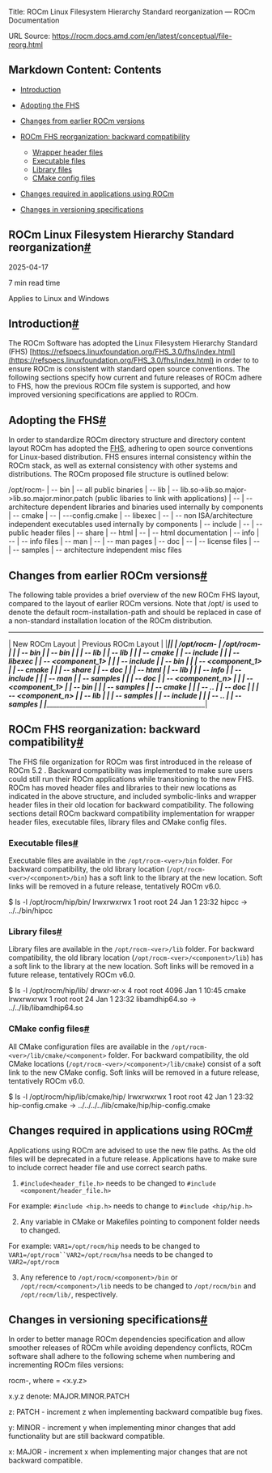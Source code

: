 Title: ROCm Linux Filesystem Hierarchy Standard reorganization — ROCm Documentation

URL Source: https://rocm.docs.amd.com/en/latest/conceptual/file-reorg.html

Markdown Content:
Contents
--------

*   [Introduction](https://rocm.docs.amd.com/en/latest/conceptual/file-reorg.html#introduction)
*   [Adopting the FHS](https://rocm.docs.amd.com/en/latest/conceptual/file-reorg.html#adopting-the-fhs)
*   [Changes from earlier ROCm versions](https://rocm.docs.amd.com/en/latest/conceptual/file-reorg.html#changes-from-earlier-rocm-versions)
*   [ROCm FHS reorganization: backward compatibility](https://rocm.docs.amd.com/en/latest/conceptual/file-reorg.html#rocm-fhs-reorganization-backward-compatibility)
    *   [Wrapper header files](https://rocm.docs.amd.com/en/latest/conceptual/file-reorg.html#wrapper-header-files)
    *   [Executable files](https://rocm.docs.amd.com/en/latest/conceptual/file-reorg.html#executable-files)
    *   [Library files](https://rocm.docs.amd.com/en/latest/conceptual/file-reorg.html#library-files)
    *   [CMake config files](https://rocm.docs.amd.com/en/latest/conceptual/file-reorg.html#cmake-config-files)

*   [Changes required in applications using ROCm](https://rocm.docs.amd.com/en/latest/conceptual/file-reorg.html#changes-required-in-applications-using-rocm)
*   [Changes in versioning specifications](https://rocm.docs.amd.com/en/latest/conceptual/file-reorg.html#changes-in-versioning-specifications)

ROCm Linux Filesystem Hierarchy Standard reorganization[#](https://rocm.docs.amd.com/en/latest/conceptual/file-reorg.html#rocm-linux-filesystem-hierarchy-standard-reorganization "Link to this heading")
---------------------------------------------------------------------------------------------------------------------------------------------------------------------------------------------------------

2025-04-17

7 min read time

Applies to Linux and Windows

Introduction[#](https://rocm.docs.amd.com/en/latest/conceptual/file-reorg.html#introduction "Link to this heading")
-------------------------------------------------------------------------------------------------------------------

The ROCm Software has adopted the Linux Filesystem Hierarchy Standard (FHS) [https://refspecs.linuxfoundation.org/FHS_3.0/fhs/index.html](https://refspecs.linuxfoundation.org/FHS_3.0/fhs/index.html) in order to to ensure ROCm is consistent with standard open source conventions. The following sections specify how current and future releases of ROCm adhere to FHS, how the previous ROCm file system is supported, and how improved versioning specifications are applied to ROCm.

Adopting the FHS[#](https://rocm.docs.amd.com/en/latest/conceptual/file-reorg.html#adopting-the-fhs "Link to this heading")
---------------------------------------------------------------------------------------------------------------------------

In order to standardize ROCm directory structure and directory content layout ROCm has adopted the [FHS](https://refspecs.linuxfoundation.org/FHS_3.0/fhs/index.html), adhering to open source conventions for Linux-based distribution. FHS ensures internal consistency within the ROCm stack, as well as external consistency with other systems and distributions. The ROCm proposed file structure is outlined below:

/opt/rocm-<ver>
    | -- bin
         | -- all public binaries
    | -- lib
         | -- lib<soname>.so->lib<soname>.so.major->lib<soname>.so.major.minor.patch
              (public libaries to link with applications)
         | -- <component>
              | -- architecture dependent libraries and binaries used internally by components
         | -- cmake
              | -- <component>
                   | --<component>-config.cmake
    | -- libexec
         | -- <component>
              | -- non ISA/architecture independent executables used internally by components
    | -- include
         | -- <component>
              | -- public header files
    | -- share
         | -- html
              | -- <component>
                   | -- html documentation
         | -- info
              | -- <component>
                   | -- info files
         | -- man
              | -- <component>
                   | -- man pages
         | -- doc
              | -- <component>
                   | -- license files
         | -- <component>
              | -- samples
              | -- architecture independent misc files

Changes from earlier ROCm versions[#](https://rocm.docs.amd.com/en/latest/conceptual/file-reorg.html#changes-from-earlier-rocm-versions "Link to this heading")
---------------------------------------------------------------------------------------------------------------------------------------------------------------

The following table provides a brief overview of the new ROCm FHS layout, compared to the layout of earlier ROCm versions. Note that /opt/ is used to denote the default rocm-installation-path and should be replaced in case of a non-standard installation location of the ROCm distribution.

 ______________________________________________________
|  New ROCm Layout            |  Previous ROCm Layout  |
|_____________________________|________________________|
| /opt/rocm-<ver>             | /opt/rocm-<ver>        |
|     | -- bin                |     | -- bin           |
|     | -- lib                |     | -- lib           |
|          | -- cmake         |     | -- include       |
|     | -- libexec            |     | -- <component_1> |
|     | -- include            |          | -- bin      |
|          | -- <component_1> |          | -- cmake    |
|     | -- share              |          | -- doc      |
|          | -- html          |          | -- lib      |
|          | -- info          |          | -- include  |
|          | -- man           |          | -- samples  |
|          | -- doc           |     | -- <component_n> |
|          | -- <component_1> |          | -- bin      |
|               | -- samples  |          | -- cmake    |
|               | -- ..       |          | -- doc      |
|          | -- <component_n> |          | -- lib      |
|               | -- samples  |          | -- include  |
|               | -- ..       |          | -- samples  |
|______________________________________________________|

ROCm FHS reorganization: backward compatibility[#](https://rocm.docs.amd.com/en/latest/conceptual/file-reorg.html#rocm-fhs-reorganization-backward-compatibility "Link to this heading")
----------------------------------------------------------------------------------------------------------------------------------------------------------------------------------------

The FHS file organization for ROCm was first introduced in the release of ROCm 5.2 . Backward compatibility was implemented to make sure users could still run their ROCm applications while transitioning to the new FHS. ROCm has moved header files and libraries to their new locations as indicated in the above structure, and included symbolic-links and wrapper header files in their old location for backward compatibility. The following sections detail ROCm backward compatibility implementation for wrapper header files, executable files, library files and CMake config files.

### Executable files[#](https://rocm.docs.amd.com/en/latest/conceptual/file-reorg.html#executable-files "Link to this heading")

Executable files are available in the `/opt/rocm-<ver>/bin` folder. For backward compatibility, the old library location (`/opt/rocm-<ver>/<component>/bin`) has a soft link to the library at the new location. Soft links will be removed in a future release, tentatively ROCm v6.0.

$ ls -l /opt/rocm/hip/bin/
lrwxrwxrwx 1 root root 24 Jan 1 23:32 hipcc -> ../../bin/hipcc

### Library files[#](https://rocm.docs.amd.com/en/latest/conceptual/file-reorg.html#library-files "Link to this heading")

Library files are available in the `/opt/rocm-<ver>/lib` folder. For backward compatibility, the old library location (`/opt/rocm-<ver>/<component>/lib`) has a soft link to the library at the new location. Soft links will be removed in a future release, tentatively ROCm v6.0.

$ ls -l /opt/rocm/hip/lib/
drwxr-xr-x 4 root root 4096 Jan 1 10:45 cmake
lrwxrwxrwx 1 root root 24 Jan 1 23:32 libamdhip64.so -> ../../lib/libamdhip64.so

### CMake config files[#](https://rocm.docs.amd.com/en/latest/conceptual/file-reorg.html#cmake-config-files "Link to this heading")

All CMake configuration files are available in the `/opt/rocm-<ver>/lib/cmake/<component>` folder. For backward compatibility, the old CMake locations (`/opt/rocm-<ver>/<component>/lib/cmake`) consist of a soft link to the new CMake config. Soft links will be removed in a future release, tentatively ROCm v6.0.

$ ls -l /opt/rocm/hip/lib/cmake/hip/
lrwxrwxrwx 1 root root 42 Jan 1 23:32 hip-config.cmake -> ../../../../lib/cmake/hip/hip-config.cmake

Changes required in applications using ROCm[#](https://rocm.docs.amd.com/en/latest/conceptual/file-reorg.html#changes-required-in-applications-using-rocm "Link to this heading")
---------------------------------------------------------------------------------------------------------------------------------------------------------------------------------

Applications using ROCm are advised to use the new file paths. As the old files will be deprecated in a future release. Applications have to make sure to include correct header file and use correct search paths.

1.   `#include<header_file.h>` needs to be changed to `#include <component/header_file.h>`

For example: `#include <hip.h>` needs to change to `#include <hip/hip.h>`

2.   Any variable in CMake or Makefiles pointing to component folder needs to changed.

For example: `VAR1=/opt/rocm/hip` needs to be changed to `VAR1=/opt/rocm``VAR2=/opt/rocm/hsa` needs to be changed to `VAR2=/opt/rocm`

3.   Any reference to `/opt/rocm/<component>/bin` or `/opt/rocm/<component>/lib` needs to be changed to `/opt/rocm/bin` and `/opt/rocm/lib/`, respectively.

Changes in versioning specifications[#](https://rocm.docs.amd.com/en/latest/conceptual/file-reorg.html#changes-in-versioning-specifications "Link to this heading")
-------------------------------------------------------------------------------------------------------------------------------------------------------------------

In order to better manage ROCm dependencies specification and allow smoother releases of ROCm while avoiding dependency conflicts, ROCm software shall adhere to the following scheme when numbering and incrementing ROCm files versions:

rocm-<ver>, where <ver> = <x.y.z>

x.y.z denote: MAJOR.MINOR.PATCH

z: PATCH - increment z when implementing backward compatible bug fixes.

y: MINOR - increment y when implementing minor changes that add functionality but are still backward compatible.

x: MAJOR - increment x when implementing major changes that are not backward compatible.
